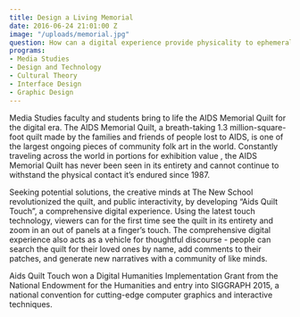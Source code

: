 ```yaml
---
title: Design a Living Memorial
date: 2016-06-24 21:01:00 Z
image: "/uploads/memorial.jpg"
question: How can a digital experience provide physicality to ephemeral memories?
programs:
- Media Studies
- Design and Technology
- Cultural Theory
- Interface Design
- Graphic Design
---
```


Media Studies faculty and students bring to life the AIDS Memorial Quilt for the digital era. The AIDS Memorial Quilt, a breath-taking 1.3 million-square-foot quilt made by the families and friends of people lost to AIDS, is one of the largest ongoing pieces of community folk art in the world. Constantly traveling across the world in portions for exhibition value , the AIDS Memorial Quilt has never been seen in its entirety and cannot continue to withstand the physical contact it’s endured since 1987.  

Seeking potential solutions, the creative minds at The New School revolutionized the quilt, and public interactivity, by developing “Aids Quilt Touch”, a comprehensive digital experience. Using the latest touch technology, viewers can for the first time see the quilt in its entirety and zoom in an out of panels at a finger’s touch. The comprehensive digital experience also acts as a vehicle for thoughtful discourse - people can search the quilt for their loved ones by name, add comments to their patches, and generate new narratives with a community of like minds.

Aids Quilt Touch won a Digital Humanities Implementation Grant from the National Endowment for the Humanities and entry into SIGGRAPH 2015, a national convention for cutting-edge computer graphics and interactive techniques.
